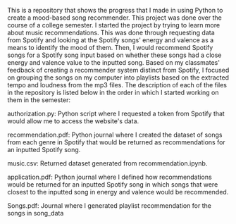 This is a repository that shows the progress that I made in using Python to create a mood-based song recommender. This project was done over the course of a college semester. I started the project by trying to learn more about music recommendations. This was done through requesting data from Spotify and
looking at the Spotify songs' energy and valence as a means to identify the mood of them. Then, I would recommend Spotify songs for a Spotify song input
based on whether these songs had a close energy and valence value to the inputted song. Based on my classmates' feedback of creating a recommender system
distinct from Spotify, I focused on grouping the songs on my computer into playlists based on the extracted tempo and loudness from the mp3 files. The
description of each of the files in the repository is listed below in the order in which I started working on them in the semester:

authorization.py: Python script where I requested a token from Spotify that would allow me to access the website's data.

recommendation.pdf: Python journal where I created the dataset of songs from each genre in Spotify that would be returned as recommendations for an inputted Spotify song.

music.csv: Returned dataset generated from recommendation.ipynb.

application.pdf: Python journal where I defined how recommendations would be returned for an inputted Spotify song in which songs that were closest to the inputted song in energy and valence would be recommended.

Songs.pdf: Journal where I generated playlist recommendation for the songs in song_data

